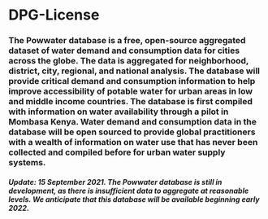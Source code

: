# DPG-License

### The Powwater database is a free, open-source aggregated dataset of water demand and consumption data for cities across the globe. The data is aggregated for neighborhood, district, city, regional, and national analysis. The database will provide critical demand and consumption information to help improve accessibility of potable water for urban areas in low and middle income countries. The database is first compiled with information on water availability through a pilot in Mombasa Kenya. Water demand and consumption data in the database will be open sourced to provide global practitioners with a wealth of information on water use that has never been collected and compiled before for urban water supply systems.  
##### *Update: 15 September 2021. The Powwater database is still in development, as there is insufficient data to aggregate at reasonable levels. We anticipate that this database will be available beginning early 2022.*

